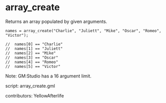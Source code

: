 array_create
============

Returns an array populated by given arguments. 

    names = array_create("Charlie", "Juliett", "Mike", "Oscar", "Romeo", "Victor");
    
    //  names[0] == "Charlie"
    //  names[1] == "Juliett"
    //  names[2] == "Mike"
    //  names[3] == "Oscar"
    //  names[4] == "Romeo"
    //  names[5] == "Victor"

Note: GM:Studio has a 16 argument limit.

script: array_create.gml

contributors: YellowAfterlife

